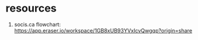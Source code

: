 # resources

1. socis.ca flowchart: https://app.eraser.io/workspace/1GB8xUB93YVxIcvQwgqp?origin=share
